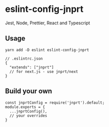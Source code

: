 # eslint-config-jnprt

Jest, Node, Prettier, React and Typescript

## Usage

```
yarn add -D eslint eslint-config-jnprt
```

```
// .eslintrc.json
{
  "extends": ["jnprt"]
  // for next.js - use jnprt/next
}
```

## Build your own

```
const jnprtConfig = require('jnprt').default;
module.exports = {
  ...jnprtConfig(),
  // your overrides
}
```
